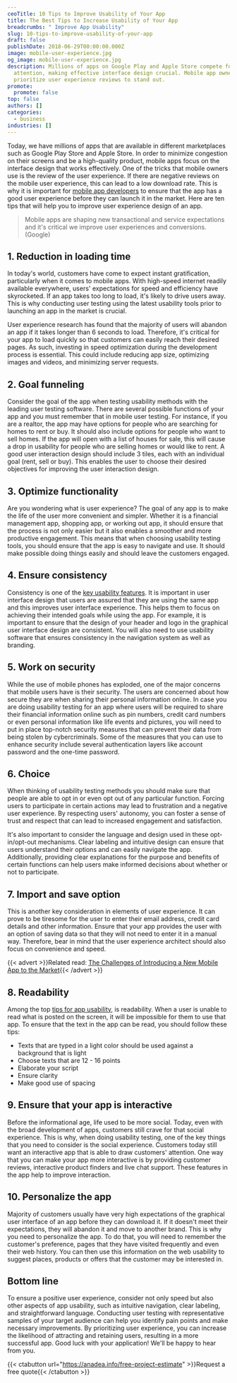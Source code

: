 ```yaml
---
ceoTitle: 10 Tips to Improve Usability of Your App
title: The Best Tips to Increase Usability of Your App
breadcrumbs: " Improve App Usability"
slug: 10-tips-to-improve-usability-of-your-app
draft: false
publishDate: 2018-06-29T00:00:00.000Z
image: mobile-user-experience.jpg
og_image: mobile-user-experience.jpg
description: Millions of apps on Google Play and Apple Store compete for
  attention, making effective interface design crucial. Mobile app owners
  prioritize user experience reviews to stand out.
promote:
  promote: false
top: false
authors: []
categories:
  - business
industries: []
---
```

Today, we have millions of apps that are available in different marketplaces such as Google Play Store and Apple Store. In order to minimize congestion on their screens and be a high-quality product, mobile apps focus on the interface design that works effectively. One of the tricks that mobile owners use is the review of the user experience. If there are negative reviews on the mobile user experience, this can lead to a low download rate. This is why it is important for <a href="https://anadea.info/services/mobile-development">mobile app developers</a> to ensure that the app has a good user experience before they can launch it in the market. Here are ten tips that will help you to improve user experience design of an app.

> Mobile apps are shaping new transactional and service expectations and it's critical we improve user experiences and conversions. (Google)

## 1. Reduction in loading time

In today's world, customers have come to expect instant gratification, particularly when it comes to mobile apps. With high-speed internet readily available everywhere, users' expectations for speed and efficiency have skyrocketed. If an app takes too long to load, it's likely to drive users away. This is why conducting user testing using the latest usability tools prior to launching an app in the market is crucial.

User experience research has found that the majority of users will abandon an app if it takes longer than 6 seconds to load. Therefore, it's critical for your app to load quickly so that customers can easily reach their desired pages. As such, investing in speed optimization during the development process is essential. This could include reducing app size, optimizing images and videos, and minimizing server requests.

## 2. Goal funneling

Consider the goal of the app when testing usability methods with the leading user testing software. There are several possible functions of your app and you must remember that in mobile user testing. For instance, if you are a realtor, the app may have options for people who are searching for homes to rent or buy. It should also include options for people who want to sell homes. If the app will open with a list of houses for sale, this will cause a drop in usability for people who are selling homes or would like to rent. A good user interaction design should include 3 tiles, each with an individual goal (rent, sell or buy). This enables the user to choose their desired objectives for improving the user interaction design.

## 3. Optimize functionality

Are you wondering what is user experience? The goal of any app is to make the life of the user more convenient and simpler. Whether it is a financial management app, shopping app, or working out app, it should ensure that the process is not only easier but it also enables a smoother and more productive engagement. This means that when choosing usability testing tools, you should ensure that the app is easy to navigate and use. It should make possible doing things easily and should leave the customers engaged.

## 4. Ensure consistency

Consistency is one of the <a href="https://www.moveoapps.com/blog/5-ways-to-fire-up-usability-of-apps-for-an-unmatched-experience/" rel="nofollow" target="_blank">key usability features</a>. It is important in user interface design that users are assured that they are using the same app and this improves user interface experience. This helps them to focus on achieving their intended goals while using the app. For example, it is important to ensure that the design of your header and logo in the graphical user interface design are consistent. You will also need to use usability software that ensures consistency in the navigation system as well as branding.

## 5. Work on security

While the use of mobile phones has exploded, one of the major concerns that mobile users have is their security. The users are concerned about how secure they are when sharing their personal information online. In case you are doing usability testing for an app where users will be required to share their financial information online such as pin numbers, credit card numbers or even personal information like life events and pictures, you will need to put in place top-notch security measures that can prevent their data from being stolen by cybercriminals. Some of the measures that you can use to enhance security include several authentication layers like account password and the one-time password.

## 6. Choice

When thinking of usability testing methods you should make sure that people are able to opt in or even opt out of any particular function. Forcing users to participate in certain actions may lead to frustration and a negative user experience. By respecting users' autonomy, you can foster a sense of trust and respect that can lead to increased engagement and satisfaction.

It's also important to consider the language and design used in these opt-in/opt-out mechanisms. Clear labeling and intuitive design can ensure that users understand their options and can easily navigate the app. Additionally, providing clear explanations for the purpose and benefits of certain functions can help users make informed decisions about whether or not to participate.

## 7. Import and save option

This is another key consideration in elements of user experience. It can prove to be tiresome for the user to enter their email address, credit card details and other information. Ensure that your app provides the user with an option of saving data so that they will not need to enter it in a manual way. Therefore, bear in mind that the user experience architect should also focus on convenience and speed.

{{< advert >}}Related read: <a href="https://anadea.info/blog/the-challenges-of-introducing-a-new-mobile-app-to-the-market">The Challenges of Introducing a New Mobile App to the Market</a>{{< /advert >}}

## 8. Readability

Among the top <a href="https://thisisglance.com/6-ways-to-increase-the-usability-of-your-mobile-app/" rel="nofollow" target="_blank">tips for app usability</a>, is readability. When a user is unable to read what is posted on the screen, it will be impossible for them to use that app. To ensure that the text in the app can be read, you should follow these tips:

* Texts that are typed in a light color should be used against a background that is light
* Choose texts that are 12 - 16 points
* Elaborate your script
* Ensure clarity
* Make good use of spacing

## 9. Ensure that your app is interactive

Before the informational age, life used to be more social. Today, even with the broad development of apps, customers still crave for that social experience. This is why, when doing usability testing, one of the key things that you need to consider is the social experience. Customers today still want an interactive app that is able to draw customers' attention. One way that you can make your app more interactive is by providing customer reviews, interactive product finders and live chat support. These features in the app help to improve interaction.

## 10. Personalize the app

Majority of customers usually have very high expectations of the graphical user interface of an app before they can download it. If it doesn't meet their expectations, they will abandon it and move to another brand. This is why you need to personalize the app. To do that, you will need to remember the customer's preference, pages that they have visited frequently and even their web history. You can then use this information on the web usability to suggest places, products or offers that the customer may be interested in.

## Bottom line

To ensure a positive user experience, consider not only speed but also other aspects of app usability, such as intuitive navigation, clear labeling, and straightforward language. Conducting user testing with representative samples of your target audience can help you identify pain points and make necessary improvements. By prioritizing user experience, you can increase the likelihood of attracting and retaining users, resulting in a more successful app. Good luck with your application! We'll be happy to hear from you.

{{< ctabutton url="https://anadea.info/free-project-estimate" >}}Request a free quote{{< /ctabutton >}}
